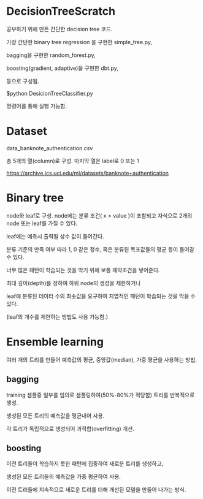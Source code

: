 # DecisionTreeScratch
공부하기 위해 만든 간단한 decision tree 코드.

가장 간단한 binary tree regression 을 구현한 simple_tree.py,

bagging을 구현한 random_forest.py,

boosting(gradient, adaptive)을 구현한 dbt.py,

등으로 구성됨.

$python DesicionTreeClassifier.py

명령어를 통해 실행 가능함.

# Dataset

data_banknote_authentication.csv

총 5개의 열(column)로 구성. 마지막 열은 label로 0 또는 1

https://archive.ics.uci.edu/ml/datasets/banknote+authentication

# Binary tree

node와 leaf로 구성. node에는 분류 조건( x > value )이 포함되고 자식으로 2개의 node 또는 leaf를 가질 수 있다.

leaf에는 예측시 출력될 상수 값이 들어간다.

분류 기준의 만족 여부 따라 1, 0 같은 정수, 혹은 분류된 목표값들의 평균 등이 들어갈 수 있다.

너무 많은 패턴이 학습되는 것을 막기 위해 보통 제약조건을 넣어준다.

최대 깊이(depth)를 정하여 하위 node의 생성을 제한하거나

leaf에 분류된 데이터 수의 최솟값을 요구하여 지엽적인 패턴이 학습되는 것을 막을 수 있다.

(leaf의 개수를 제한하는 방법도 사용 가능함.)

# Ensemble learning
여러 개의 트리를 만들어 예측값의 평균, 중앙값(median), 가중 평균을 사용하는 방법.

## bagging

training 샘플중 일부를 임의로 샘플링하여(50%-80%가 적당함) 트리를 반복적으로 생성.

생성된 모든 트리의 예측값을 평균내어 사용.

각 트리가 독립적으로 생성되어 과적합(overfitting) 개선.

## boosting
이전 트리들이 학습하지 못한 패턴에 집중하여 새로운 트리를 생성하고,

생성된 모든 트리들의 예측값을 가중 평균하여 사용.

이전 트리들에 지속적으로 새로운 트리를 더해 개선된 모델을 만들어 나가는 방식.
